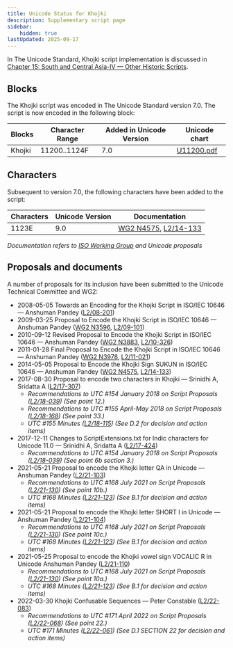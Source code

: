 ```yaml
---
title: Unicode Status for Khojki
description: Supplementary script page
sidebar:
    hidden: true
lastUpdated: 2025-09-17
---
```


In The Unicode Standard, Khojki script implementation is discussed in [Chapter 15: South and Central Asia-IV — Other Historic Scripts](https://www.unicode.org/versions/latest/core-spec/chapter-15/#G81423).

## Blocks

The Khojki script was encoded in The Unicode Standard version 7.0. The script is now encoded in the following block:

| Blocks | Character Range | Added in Unicode Version | Unicode chart |
| ------ | --------------- | ------------------------ | ------------- |
| Khojki  | 11200..1124F | 7.0 | [U11200.pdf](http://www.unicode.org/charts/PDF/U11200.pdf) |

## Characters

Subsequent to version 7.0, the following characters have been added to the script:

| Characters | Unicode Version | Documentation |
| ---------- | --------------- | ------------- |
| 1123E |  9.0  | [WG2 N4575](https://www.unicode.org/wg2/docs/n4575.pdf), [L2/14-133](http://www.unicode.org/cgi-bin/GetMatchingDocs.pl?L2/14-133) |

_Documentation refers to [ISO Working Group](https://www.unicode.org/wg2/) and Unicode proposals_

## Proposals and documents

A number of proposals for its inclusion have been submitted to the Unicode Technical Committee and WG2:
- 2008-05-05 Towards an Encoding for the Khojki Script in ISO/IEC 10646 — Anshuman Pandey ([L2/08-201](http://www.unicode.org/cgi-bin/GetMatchingDocs.pl?L2/08-201))
- 2009-03-25 Proposal to Encode the Khojki Script in ISO/IEC 10646 — Anshuman Pandey ([WG2 N3596](https://www.unicode.org/wg2/docs/n3596.pdf), [L2/09-101](http://www.unicode.org/cgi-bin/GetMatchingDocs.pl?L2/09-101))
- 2010-09-12 Revised Proposal to Encode the Khojki Script in ISO/IEC 10646 — Anshuman Pandey ([WG2 N3883](https://www.unicode.org/wg2/docs/n3883.pdf), [L2/10-326](http://www.unicode.org/cgi-bin/GetMatchingDocs.pl?L2/10-326))
- 2011-01-28 Final Proposal to Encode the Khojki Script in ISO/IEC 10646 — Anshuman Pandey ([WG2 N3978](https://www.unicode.org/wg2/docs/n3978.pdf), [L2/11-021](http://www.unicode.org/cgi-bin/GetMatchingDocs.pl?L2/11-021))
- 2014-05-05 Proposal to Encode the Khojki Sign SUKUN in ISO/IEC 10646 — Anshuman Pandey ([WG2 N4575](https://www.unicode.org/wg2/docs/n4575.pdf), [L2/14-133](http://www.unicode.org/cgi-bin/GetMatchingDocs.pl?L2/14-133))
- 2017-08-30 Proposal to encode two characters in Khojki — Srinidhi A, Sridatta A ([L2/17-307](http://www.unicode.org/cgi-bin/GetMatchingDocs.pl?L2/17-307))
  - _Recommendations to UTC #154 January 2018 on Script Proposals ([L2/18-039](http://www.unicode.org/L2/L2018/18039-script-adhoc-rec.pdf)) (See point 12.)_
  - _Recommendations to UTC #155 April-May 2018 on Script Proposals ([L2/18-168](http://www.unicode.org/L2/L2018/18168-script-rec.pdf)) (See point 33.)_
  - _UTC #155 Minutes ([L2/18-115](http://www.unicode.org/L2/L2018/18115.htm)) (See D.2 for decision and action items)_
- 2017-12-11 Changes to ScriptExtensions.txt for Indic characters for Unicode 11.0 — Srinidhi A, Sridatta A ([L2/17-424](http://www.unicode.org/cgi-bin/GetMatchingDocs.pl?L2/17-424))
  - _Recommendations to UTC #154 January 2018 on Script Proposals ([L2/18-039](http://www.unicode.org/L2/L2018/18039-script-adhoc-rec.pdf)) (See point 6b section 3.)_
- 2021-05-21 Proposal to encode the Khojki letter QA in Unicode — Anshuman Pandey ([L2/21-103](http://www.unicode.org/cgi-bin/GetMatchingDocs.pl?L2/21-103))
  - _Recommendations to UTC #168 July 2021 on Script Proposals ([L2/21-130](http://www.unicode.org/L2/L2021/21130-script-adhoc-rept.pdf)) (See point 10b.)_
  - _UTC #168 Minutes ([L2/21-123](http://www.unicode.org/L2/L2021/21123.htm)) (See B.1 for decision and action items)_
- 2021-05-21 Proposal to encode the Khojki letter SHORT I in Unicode — Anshuman Pandey ([L2/21-104](http://www.unicode.org/cgi-bin/GetMatchingDocs.pl?L2/21-104))
  - _Recommendations to UTC #168 July 2021 on Script Proposals ([L2/21-130](http://www.unicode.org/L2/L2021/21130-script-adhoc-rept.pdf)) (See point 10c.)_
  - _UTC #168 Minutes ([L2/21-123](http://www.unicode.org/L2/L2021/21123.htm)) (See B.1 for decision and action items)_
- 2021-05-25 Proposal to encode the Khojki vowel sign VOCALIC R in Unicode Anshuman Pandey ([L2/21-110](http://www.unicode.org/cgi-bin/GetMatchingDocs.pl?L2/21-110))
  - _Recommendations to UTC #168 July 2021 on Script Proposals ([L2/21-130](http://www.unicode.org/L2/L2021/21130-script-adhoc-rept.pdf)) (See point 10a.)_
  - _UTC #168 Minutes ([L2/21-123](http://www.unicode.org/L2/L2021/21123.htm)) (See B.1 for decision and action items)_
- 2022-03-30 Khojki Confusable Sequences — Peter Constable ([L2/22-083](http://www.unicode.org/cgi-bin/GetMatchingDocs.pl?L2/22-083))
  - _Recommendations to UTC #171 April 2022 on Script Proposals ([L2/22-068](http://www.unicode.org/cgi-bin/GetMatchingDocs.pl?L2/22-068)) (See point 22.)_
  - _UTC #171 Minutes ([L2/22-061](https://www.unicode.org/L2/L2022/22061.htm)) (See D.1 SECTION 22 for decision and action items)_
